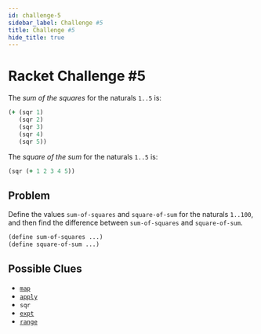 ```yaml
---
id: challenge-5
sidebar_label: Challenge #5
title: Challenge #5
hide_title: true
---
```


# Racket Challenge #5

The _sum of the squares_ for the naturals `1..5` is:

``` clojure
(+ (sqr 1)
   (sqr 2)
   (sqr 3)
   (sqr 4)
   (sqr 5))
```

The _square of the sum_ for the naturals `1..5` is:

``` clojure
(sqr (+ 1 2 3 4 5))
```

## Problem

Define the values `sum-of-squares` and `square-of-sum` for the naturals
`1..100`, and then find the difference between `sum-of-squares` and
`square-of-sum`.

``` clojure
(define sum-of-squares ...)
(define square-of-sum ...)
```

## Possible Clues

* [`map`](function-sequence.md)
* [`apply`](function-sequence.md)
* `sqr`
* [`expt`](arithmetic-advanced.md)
* [`range`](function-sequence.md)
